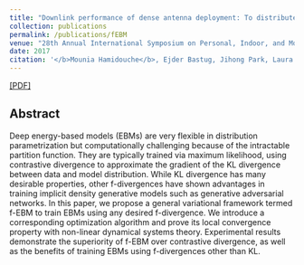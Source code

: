 ```yaml
---
title: "Downlink performance of dense antenna deployment: To distribute or concentrate?"
collection: publications
permalink: /publications/fEBM
venue: "28th Annual International Symposium on Personal, Indoor, and Mobile Radio Communications, Oct. 2017, Montreal, Canada."
date: 2017
citation: '</b>Mounia Hamidouche</b>, Ejder Bastug, Jihong Park, Laura Cottatellucci, Merouane Debbah'
---
```

[[PDF]](https://mouniahamidouche.github.io/files/DPDADTDC.pdf)


## Abstract
Deep energy-based models (EBMs) are very flexible in distribution parametrization but computationally challenging because of the intractable partition function. They are typically trained via maximum likelihood, using contrastive divergence to approximate the gradient of the KL divergence between data and model distribution. While KL divergence has many desirable properties, other f-divergences have shown advantages in training implicit density generative models such as generative adversarial networks. In this paper, we propose a general variational framework termed f-EBM to train EBMs using any desired f-divergence. We introduce a corresponding optimization algorithm and prove its local convergence property with non-linear dynamical systems theory. Experimental results demonstrate the superiority of f-EBM over contrastive divergence, as well as the benefits of training EBMs using f-divergences other than KL.

